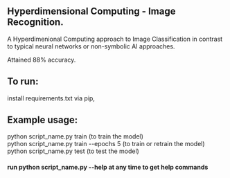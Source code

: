 ## Hyperdimensional Computing - Image Recognition.

A Hyperdimenional Computing approach to Image Classification in contrast to typical neural networks or non-symbolic AI approaches.

Attained 88% accuracy.

## To run: 

 install requirements.txt via pip,

## Example usage:

python script_name.py train (to train the model) <br>
python script_name.py train --epochs 5 (to train or retrain the model) <br>
python script_name.py test (to test the model)

#### run python script_name.py --help at any time to get help commands
